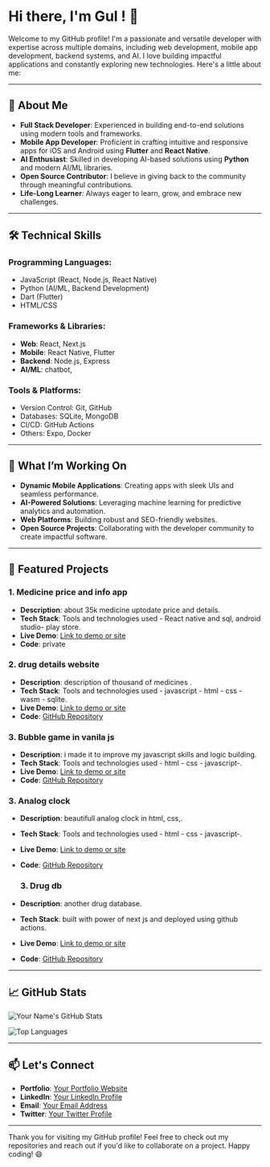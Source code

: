 # Hi there, I'm Gul ! 👋

Welcome to my GitHub profile! I'm a passionate and versatile developer with expertise across multiple domains, including web development, mobile app development, backend systems, and AI. I love building impactful applications and constantly exploring new technologies. Here's a little about me:

---

## 🚀 About Me

- **Full Stack Developer**: Experienced in building end-to-end solutions using modern tools and frameworks.
- **Mobile App Developer**: Proficient in crafting intuitive and responsive apps for iOS and Android using **Flutter** and **React Native**.
- **AI Enthusiast**: Skilled in developing AI-based solutions using **Python** and modern AI/ML libraries.
- **Open Source Contributor**: I believe in giving back to the community through meaningful contributions.
- **Life-Long Learner**: Always eager to learn, grow, and embrace new challenges.

---

## 🛠️ Technical Skills

### Programming Languages:
- JavaScript (React, Node.js, React Native)
- Python (AI/ML, Backend Development)
- Dart (Flutter)
- HTML/CSS

### Frameworks & Libraries:
- **Web**: React, Next.js
- **Mobile**: React Native, Flutter
- **Backend**: Node.js, Express
- **AI/ML**: chatbot,

### Tools & Platforms:
- Version Control: Git, GitHub
- Databases: SQLite, MongoDB
- CI/CD: GitHub Actions
- Others: Expo, Docker

---

## 🌟 What I’m Working On

- **Dynamic Mobile Applications**: Creating apps with sleek UIs and seamless performance.
- **AI-Powered Solutions**: Leveraging machine learning for predictive analytics and automation.
- **Web Platforms**: Building robust and SEO-friendly websites.
- **Open Source Projects**: Collaborating with the developer community to create impactful software.

---

## 📂 Featured Projects

### 1. **Medicine price and info app**
- **Description**: about 35k medicine uptodate price and details.
- **Tech Stack**: Tools and technologies used - React native and sql, android studio- play store.
- **Live Demo**: [Link to demo or site](https://apkpure.com/medicine-price/com.gohrians.medicineprice)
- **Code**: private

### 2. **drug details website**
- **Description**: description of thousand of medicines .
- **Tech Stack**: Tools and technologies used - javascript - html - css - wasm - sqlite.
- **Live Demo**: [Link to demo or site](https://drug-pedia.vercel.app/)
- **Code**: [GitHub Repository](#)

### 3. **Bubble game in vanila js**
- **Description**: i made it to improve my javascript skills and logic building.
- **Tech Stack**: Tools and technologies used - html - css - javascript-.
- **Live Demo**: [Link to demo or site](https://gul7333.github.io/Bubble-Game/)
- **Code**: [GitHub Repository](#)

### 3. **Analog clock**
- **Description**: beautifull analog clock in html, css,.
- **Tech Stack**: Tools and technologies used - html - css - javascript-.
- **Live Demo**: [Link to demo or site](https://gul7333.github.io/Analog-Clock/)
- **Code**: [GitHub Repository](#)

  ### 3. **Drug db**
- **Description**: another drug database.
- **Tech Stack**: built with power of next js and deployed using github actions.
- **Live Demo**: [Link to demo or site](https://drugdb.gohrians.com)
- **Code**: [GitHub Repository](#)

---

## 📈 GitHub Stats

![Your Name's GitHub Stats](https://github-readme-stats.vercel.app/api?username=Gul7333&show_icons=true&theme=radical)

![Top Languages](https://github-readme-stats.vercel.app/api/top-langs/?username=Gul7333&layout=compact&theme=radical)

---

## 📫 Let's Connect

- **Portfolio**: [Your Portfolio Website](#)
- **LinkedIn**: [Your LinkedIn Profile](#)
- **Email**: [Your Email Address](mailto:pro.dev.solution.pk@gmail.com)
- **Twitter**: [Your Twitter Profile](#)

---

Thank you for visiting my GitHub profile! Feel free to check out my repositories and reach out if you'd like to collaborate on a project. Happy coding! 😄


